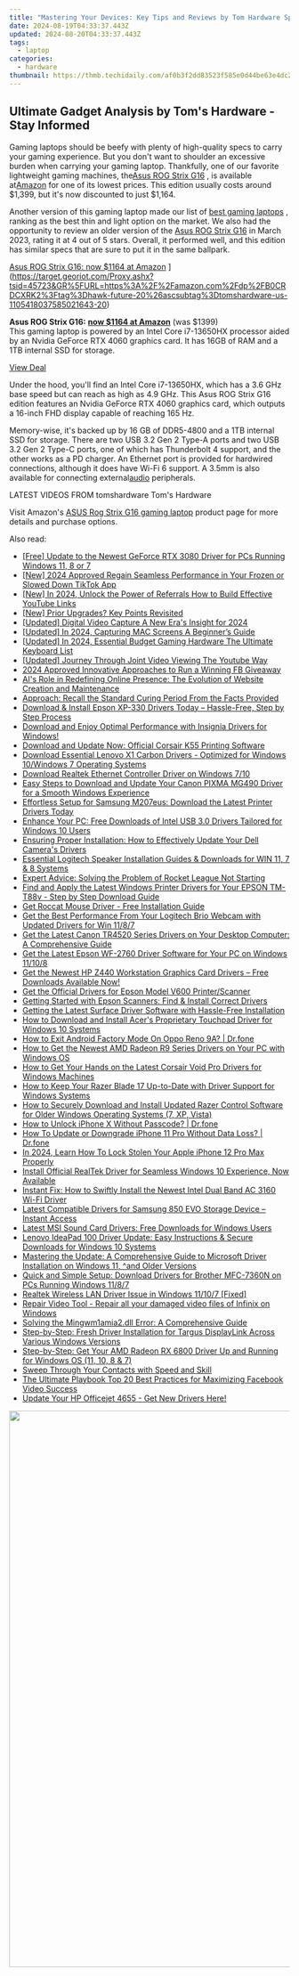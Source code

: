 ```yaml
---
title: "Mastering Your Devices: Key Tips and Reviews by Tom Hardware Specialist"
date: 2024-08-19T04:33:37.443Z
updated: 2024-08-20T04:33:37.443Z
tags:
  - laptop
categories:
  - hardware
thumbnail: https://thmb.techidaily.com/af0b3f2dd83523f585e0d44be63e4dc2ee76a71efecc038445ff4a1004f5e072.jpg
---
```


## Ultimate Gadget Analysis by Tom's Hardware - Stay Informed

Gaming laptops should be beefy with plenty of high-quality specs to carry your gaming experience. But you don't want to shoulder an excessive burden when carrying your gaming laptop. Thankfully, one of our favorite lightweight gaming machines, the[Asus ROG Strix G16](https://target.georiot.com/Proxy.ashx?tsid=45723&GR%5FURL=https%3A%2F%2Famazon.com%2Fdp%2FB0CRDCXRK2%3Ftag%3Dhawk-future-20%26ascsubtag%3Dtomshardware-us-1396338050996253068-20) , is available at[Amazon](https://tools.techidaily.com) for one of its lowest prices. This edition usually costs around $1,399, but it's now discounted to just $1,164.

 Another version of this gaming laptop made our list of [best gaming laptops](https://tools.techidaily.com) , ranking as the best thin and light option on the market. We also had the opportunity to review an older version of the [Asus ROG Strix G16](https://tools.techidaily.com) in March 2023, rating it at 4 out of 5 stars. Overall, it performed well, and this edition has similar specs that are sure to put it in the same ballpark.

[Asus ROG Strix G16: now $1164 at Amazon](https://cdn.mos.cms.futurecdn.net/Mx9da6fbTf8r2SBLaW8LvQ-200-100.jpg "Asus ROG Strix G16: now $1164 at Amazon") ](https://target.georiot.com/Proxy.ashx?tsid=45723&GR%5FURL=https%3A%2F%2Famazon.com%2Fdp%2FB0CRDCXRK2%3Ftag%3Dhawk-future-20%26ascsubtag%3Dtomshardware-us-1105418037585021643-20)

**Asus ROG Strix G16:** [**now $1164 at Amazon**](https://target.georiot.com/Proxy.ashx?tsid=45723&GR%5FURL=https%3A%2F%2Famazon.com%2Fdp%2FB0CRDCXRK2%3Ftag%3Dhawk-future-20%26ascsubtag%3Dtomshardware-us-1014497616183185093-20) (was $1399)  
 This gaming laptop is powered by an Intel Core i7-13650HX processor aided by an Nvidia GeForce RTX 4060 graphics card. It has 16GB of RAM and a 1TB internal SSD for storage.

[View Deal](https://target.georiot.com/Proxy.ashx?tsid=45723&GR%5FURL=https%3A%2F%2Famazon.com%2Fdp%2FB0CRDCXRK2%3Ftag%3Dhawk-future-20%26ascsubtag%3Dtomshardware-us-1105418037585021643-20)

 Under the hood, you'll find an Intel Core i7-13650HX, which has a 3.6 GHz base speed but can reach as high as 4.9 GHz. This Asus ROG Strix G16 edition features an Nvidia GeForce RTX 4060 graphics card, which outputs a 16-inch FHD display capable of reaching 165 Hz.

 Memory-wise, it's backed up by 16 GB of DDR5-4800 and a 1TB internal SSD for storage. There are two USB 3.2 Gen 2 Type-A ports and two USB 3.2 Gen 2 Type-C ports, one of which has Thunderbolt 4 support, and the other works as a PD charger. An Ethernet port is provided for hardwired connections, although it does have Wi-Fi 6 support. A 3.5mm is also available for connecting external[audio](https://tools.techidaily.com) peripherals.

 LATEST VIDEOS FROM tomshardware Tom's Hardware

 Visit Amazon's [ASUS Rog Strix G16 gaming laptop](https://target.georiot.com/Proxy.ashx?tsid=45723&GR%5FURL=https%3A%2F%2Famazon.com%2Fdp%2FB0CRDCXRK2%3Ftag%3Dhawk-future-20%26ascsubtag%3Dtomshardware-us-1005669547481568445-20) product page for more details and purchase options.

<ins class="adsbygoogle"
     style="display:block"
     data-ad-format="autorelaxed"
     data-ad-client="ca-pub-7571918770474297"
     data-ad-slot="1223367746"></ins>



<ins class="adsbygoogle"
     style="display:block"
     data-ad-client="ca-pub-7571918770474297"
     data-ad-slot="8358498916"
     data-ad-format="auto"
     data-full-width-responsive="true"></ins>

<span class="atpl-alsoreadstyle">Also read:</span>
<div><ul>
<li><a href="https://hardware-updates.techidaily.com/free-update-to-the-newest-geforce-rtx-3080-driver-for-pcs-running-windows-11-8-or-7/"><u>[Free] Update to the Newest GeForce RTX 3080 Driver for PCs Running Windows 11, 8 or 7</u></a></li>
<li><a href="https://tiktok-video-files.techidaily.com/new-2024-approved-regain-seamless-performance-in-your-frozen-or-slowed-down-tiktok-app/"><u>[New] 2024 Approved  Regain Seamless Performance in Your Frozen or Slowed Down TikTok App</u></a></li>
<li><a href="https://youtube-blog.techidaily.com/n-2024-unlock-the-power-of-referrals-how-to-build-effective-youtube-links/"><u>[New] In 2024, Unlock the Power of Referrals  How to Build Effective YouTube Links</u></a></li>
<li><a href="https://extra-guidance.techidaily.com/new-prior-upgrades-key-points-revisited/"><u>[New] Prior Upgrades? Key Points Revisited</u></a></li>
<li><a href="https://screen-mirroring-recording.techidaily.com/updated-digital-video-capture-a-new-eras-insight-for-2024/"><u>[Updated] Digital Video Capture  A New Era's Insight for 2024</u></a></li>
<li><a href="https://screen-capture.techidaily.com/updated-in-2024-capturing-mac-screens-a-beginners-guide/"><u>[Updated] In 2024, Capturing MAC Screens  A Beginner’s Guide</u></a></li>
<li><a href="https://video-capture.techidaily.com/updated-in-2024-essential-budget-gaming-hardware-the-ultimate-keyboard-list/"><u>[Updated] In 2024, Essential Budget Gaming Hardware  The Ultimate Keyboard List</u></a></li>
<li><a href="https://facebook-video-share.techidaily.com/updated-journey-through-joint-video-viewing-the-youtube-way/"><u>[Updated] Journey Through Joint Video Viewing  The Youtube Way</u></a></li>
<li><a href="https://some-techniques.techidaily.com/2024-approved-innovative-approaches-to-run-a-winning-fb-giveaway/"><u>2024 Approved  Innovative Approaches to Run a Winning FB Giveaway</u></a></li>
<li><a href="https://tech-haven.techidaily.com/ais-role-in-redefining-online-presence-the-evolution-of-website-creation-and-maintenance/"><u>AI's Role in Redefining Online Presence: The Evolution of Website Creation and Maintenance</u></a></li>
<li><a href="https://hardware-updates.techidaily.com/1722976435667-approach-recall-the-standard-curing-period-from-the-facts-provided/"><u>Approach: Recall the Standard Curing Period From the Facts Provided</u></a></li>
<li><a href="https://hardware-updates.techidaily.com/download-and-install-epson-xp-330-drivers-today-hassle-free-step-by-step-process/"><u>Download & Install Epson XP-330 Drivers Today – Hassle-Free, Step by Step Process</u></a></li>
<li><a href="https://hardware-updates.techidaily.com/download-and-enjoy-optimal-performance-with-insignia-drivers-for-windows/"><u>Download and Enjoy Optimal Performance with Insignia Drivers for Windows!</u></a></li>
<li><a href="https://hardware-updates.techidaily.com/download-and-update-now-official-corsair-k55-printing-software/"><u>Download and Update Now: Official Corsair K55 Printing Software</u></a></li>
<li><a href="https://hardware-updates.techidaily.com/download-essential-lenovo-x1-carbon-drivers-optimized-for-windows-10windows-7-operating-systems/"><u>Download Essential Lenovo X1 Carbon Drivers - Optimized for Windows 10/Windows 7 Operating Systems</u></a></li>
<li><a href="https://hardware-updates.techidaily.com/download-realtek-ethernet-controller-driver-on-windows-710/"><u>Download Realtek Ethernet Controller Driver on Windows 7/10</u></a></li>
<li><a href="https://hardware-updates.techidaily.com/easy-steps-to-download-and-update-your-canon-pixma-mg490-driver-for-a-smooth-windows-experience/"><u>Easy Steps to Download and Update Your Canon PIXMA MG490 Driver for a Smooth Windows Experience</u></a></li>
<li><a href="https://hardware-updates.techidaily.com/effortless-setup-for-samsung-m207eus-download-the-latest-printer-drivers-today/"><u>Effortless Setup for Samsung M207eus: Download the Latest Printer Drivers Today</u></a></li>
<li><a href="https://hardware-updates.techidaily.com/enhance-your-pc-free-downloads-of-intel-usb-30-drivers-tailored-for-windows-10-users/"><u>Enhance Your PC: Free Downloads of Intel USB 3.0 Drivers Tailored for Windows 10 Users</u></a></li>
<li><a href="https://hardware-updates.techidaily.com/ensuring-proper-installation-how-to-effectively-update-your-dell-cameras-drivers/"><u>Ensuring Proper Installation: How to Effectively Update Your Dell Camera's Drivers</u></a></li>
<li><a href="https://hardware-updates.techidaily.com/essential-logitech-speaker-installation-guides-and-downloads-for-win-11-7-and-8-systems/"><u>Essential Logitech Speaker Installation Guides & Downloads for WIN 11, 7 & 8 Systems</u></a></li>
<li><a href="https://win-solutions.techidaily.com/expert-advice-solving-the-problem-of-rocket-league-not-starting/"><u>Expert Advice: Solving the Problem of Rocket League Not Starting</u></a></li>
<li><a href="https://hardware-updates.techidaily.com/find-and-apply-the-latest-windows-printer-drivers-for-your-epson-tm-t88v-step-by-step-download-guide/"><u>Find and Apply the Latest Windows Printer Drivers for Your EPSON TM-T88v - Step by Step Download Guide</u></a></li>
<li><a href="https://hardware-updates.techidaily.com/get-roccat-mouse-driver-free-installation-guide/"><u>Get Roccat Mouse Driver - Free Installation Guide</u></a></li>
<li><a href="https://hardware-updates.techidaily.com/get-the-best-performance-from-your-logitech-brio-webcam-with-updated-drivers-for-win-1187/"><u>Get the Best Performance From Your Logitech Brio Webcam with Updated Drivers for Win 11/8/7</u></a></li>
<li><a href="https://hardware-updates.techidaily.com/get-the-latest-canon-tr4520-series-drivers-on-your-desktop-computer-a-comprehensive-guide/"><u>Get the Latest Canon TR4520 Series Drivers on Your Desktop Computer: A Comprehensive Guide</u></a></li>
<li><a href="https://hardware-updates.techidaily.com/get-the-latest-epson-wf-2760-driver-software-for-your-pc-on-windows-11108/"><u>Get the Latest Epson WF-2760 Driver Software for Your PC on Windows 11/10/8</u></a></li>
<li><a href="https://hardware-updates.techidaily.com/get-the-newest-hp-z440-workstation-graphics-card-drivers-free-downloads-available-now/"><u>Get the Newest HP Z440 Workstation Graphics Card Drivers – Free Downloads Available Now!</u></a></li>
<li><a href="https://hardware-updates.techidaily.com/get-the-official-drivers-for-epson-model-v600-printerscanner/"><u>Get the Official Drivers for Epson Model V600 Printer/Scanner</u></a></li>
<li><a href="https://hardware-updates.techidaily.com/getting-started-with-epson-scanners-find-and-install-correct-drivers/"><u>Getting Started with Epson Scanners: Find & Install Correct Drivers</u></a></li>
<li><a href="https://hardware-updates.techidaily.com/getting-the-latest-surface-driver-software-with-hassle-free-installation/"><u>Getting the Latest Surface Driver Software with Hassle-Free Installation</u></a></li>
<li><a href="https://hardware-updates.techidaily.com/how-to-download-and-install-acers-proprietary-touchpad-driver-for-windows-10-systems/"><u>How to Download and Install Acer's Proprietary Touchpad Driver for Windows 10 Systems</u></a></li>
<li><a href="https://change-location.techidaily.com/how-to-exit-android-factory-mode-on-oppo-reno-9a-drfone-by-drfone-fix-android-problems-fix-android-problems/"><u>How to Exit Android Factory Mode On Oppo Reno 9A? | Dr.fone</u></a></li>
<li><a href="https://hardware-updates.techidaily.com/how-to-get-the-newest-amd-radeon-r9-series-drivers-on-your-pc-with-windows-os/"><u>How to Get the Newest AMD Radeon R9 Series Drivers on Your PC with Windows OS</u></a></li>
<li><a href="https://hardware-updates.techidaily.com/how-to-get-your-hands-on-the-latest-corsair-void-pro-drivers-for-windows-machines/"><u>How to Get Your Hands on the Latest Corsair Void Pro Drivers for Windows Machines</u></a></li>
<li><a href="https://hardware-updates.techidaily.com/how-to-keep-your-razer-blade-17-up-to-date-with-driver-support-for-windows-systems/"><u>How to Keep Your Razer Blade 17 Up-to-Date with Driver Support for Windows Systems</u></a></li>
<li><a href="https://hardware-updates.techidaily.com/how-to-securely-download-and-install-updated-razer-control-software-for-older-windows-operating-systems-7-xp-vista/"><u>How to Securely Download and Install Updated Razer Control Software for Older Windows Operating Systems (7, XP, Vista)</u></a></li>
<li><a href="https://iphone-unlock.techidaily.com/how-to-unlock-iphone-x-without-passcode-drfone-by-drfone-ios/"><u>How to Unlock iPhone X Without Passcode? | Dr.fone</u></a></li>
<li><a href="https://review-topics.techidaily.com/how-to-update-or-downgrade-iphone-11-pro-without-data-loss-drfone-by-drfone-ios-system-repair-ios-system-repair/"><u>How To Update or Downgrade iPhone 11 Pro Without Data Loss? | Dr.fone</u></a></li>
<li><a href="https://ios-unlock.techidaily.com/in-2024-learn-how-to-lock-stolen-your-apple-iphone-12-pro-max-properly-by-drfone-ios/"><u>In 2024, Learn How To Lock Stolen Your Apple iPhone 12 Pro Max Properly</u></a></li>
<li><a href="https://hardware-updates.techidaily.com/install-official-realtek-driver-for-seamless-windows-10-experience-now-available/"><u>Install Official RealTek Driver for Seamless Windows 10 Experience, Now Available</u></a></li>
<li><a href="https://hardware-updates.techidaily.com/instant-fix-how-to-swiftly-install-the-newest-intel-dual-band-ac-3160-wi-fi-driver/"><u>Instant Fix: How to Swiftly Install the Newest Intel Dual Band AC 3160 Wi-Fi Driver</u></a></li>
<li><a href="https://hardware-updates.techidaily.com/1722959444546-latest-compatible-drivers-for-samsung-850-evo-storage-device-instant-access/"><u>Latest Compatible Drivers for Samsung 850 EVO Storage Device – Instant Access</u></a></li>
<li><a href="https://hardware-updates.techidaily.com/latest-msi-sound-card-drivers-free-downloads-for-windows-users/"><u>Latest MSI Sound Card Drivers: Free Downloads for Windows Users</u></a></li>
<li><a href="https://hardware-updates.techidaily.com/lenovo-ideapad-100-driver-update-easy-instructions-and-secure-downloads-for-windows-10-systems/"><u>Lenovo IdeaPad 100 Driver Update: Easy Instructions & Secure Downloads for Windows 10 Systems</u></a></li>
<li><a href="https://hardware-updates.techidaily.com/mastering-the-update-a-comprehensive-guide-to-microsoft-driver-installation-on-windows-11-and-older-versions/"><u>Mastering the Update: A Comprehensive Guide to Microsoft Driver Installation on Windows 11, ^and Older Versions</u></a></li>
<li><a href="https://hardware-updates.techidaily.com/quick-and-simple-setup-download-drivers-for-brother-mfc-7360n-on-pcs-running-windows-1187/"><u>Quick and Simple Setup: Download Drivers for Brother MFC-7360N on PCs Running Windows 11/8/7</u></a></li>
<li><a href="https://hardware-updates.techidaily.com/realtek-wireless-lan-driver-issue-in-windows-11107-fixed/"><u>Realtek Wireless LAN Driver Issue in Windows 11/10/7 [Fixed]</u></a></li>
<li><a href="https://techidaily.com/repair-video-tool-repair-all-your-damaged-video-files-of-infinix-on-windows-by-stellar-video-repair-mobile-video-repair/"><u>Repair Video Tool - Repair all your damaged video files of Infinix on Windows</u></a></li>
<li><a href="https://tech-recovery.techidaily.com/solving-the-mingwm1amia2dll-error-a-comprehensive-guide/"><u>Solving the Mingwm1amia2.dll Error: A Comprehensive Guide</u></a></li>
<li><a href="https://hardware-updates.techidaily.com/step-by-step-fresh-driver-installation-for-targus-displaylink-across-various-windows-versions/"><u>Step-by-Step: Fresh Driver Installation for Targus DisplayLink Across Various Windows Versions</u></a></li>
<li><a href="https://hardware-updates.techidaily.com/step-by-step-get-your-amd-radeon-rx-6800-driver-up-and-running-for-windows-os-11-10-8-and-7/"><u>Step-by-Step: Get Your AMD Radeon RX 6800 Driver Up and Running for Windows OS (11, 10, 8 & 7)</u></a></li>
<li><a href="https://facebook-clips.techidaily.com/sweep-through-your-contacts-with-speed-and-skill/"><u>Sweep Through Your Contacts with Speed and Skill</u></a></li>
<li><a href="https://facebook-videos.techidaily.com/the-ultimate-playbook-top-20-best-practices-for-maximizing-facebook-video-success/"><u>The Ultimate Playbook  Top 20 Best Practices for Maximizing Facebook Video Success</u></a></li>
<li><a href="https://hardware-updates.techidaily.com/update-your-hp-officejet-4655-get-new-drivers-here/"><u>Update Your HP Officejet 4655 - Get New Drivers Here!</u></a></li>
</ul></div>

<!-- affiliate ads begin -->
<a href="https://lightailing.sjv.io/c/5597632/1725213/17190" target="_top" id="1725213"><img src="//a.impactradius-go.com/display-ad/17190-1725213" border="0" alt="" width="1000" height="1000"/></a><img height="0" width="0" src="https://imp.pxf.io/i/5597632/1725213/17190" style="position:absolute;visibility:hidden;" border="0" />
<!-- affiliate ads end -->